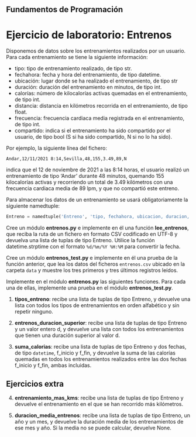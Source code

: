 ## Fundamentos de Programación
# Ejercicio de laboratorio: Entrenos

Disponemos de datos sobre los entrenamientos realizados por un usuario. Para cada entrenamiento se tiene 
la siguiente información: 
* tipo: tipo de entrenamiento realizado, de tipo str. 
* fechahora: fecha y hora del entrenamiento, de tipo datetime. 
* ubicación: lugar donde se ha realizado el entrenamiento, de tipo str 
* duración: duración del entrenamiento en minutos, de tipo int. 
* calorías: número de kilocalorías activas quemadas en el entrenamiento, de tipo int. 
* distancia: distancia en kilómetros recorrida en el entrenamiento, de tipo float. 
* frecuencia: frecuencia cardiaca media registrada en el entrenamiento, de tipo int. 
* compartido: indica si el entrenamiento ha sido compartido por el usuario, de tipo bool (S si ha sido 
compartido, N si no lo ha sido). 

Por ejemplo, la siguiente línea del fichero: 

```Andar,12/11/2021 8:14,Sevilla,48,155,3.49,89,N```

indica que el 12 de noviembre de 2021 a las 8:14 horas, el usuario realizó un entrenamiento de tipo ‘Andar’
durante 48 minutos, quemando 155 kilocalorías activas y recorriendo un total de 3.49 kilómetros con una
frecuencia cardiaca media de 89 lpm, y que no compartió este entreno.

Para almacenar los datos de un entrenamiento se usará obligatoriamente la siguiente namedtuple:

```python
Entreno = namedtuple('Entreno', 'tipo, fechahora, ubicacion, duracion, calorias, distancia, frecuencia, compartido')
```

Cree un módulo **entrenos.py** e implemente en él una función **lee_entrenos**, que reciba la ruta de un fichero en formato CSV codificado en UTF-8 y devuelva una lista de tuplas de tipo Entreno. Utilice la función datetime.strptime con el formato ```%d/%m/%Y %H:%M``` para convertir la fecha. 

Cree un módulo **entrenos_test.py** e implemente en él una prueba de la función anterior, que lea los datos del ficheros ```entrenos.csv``` ubicado en la carpeta ```data``` y muestre los tres primeros y tres últimos registros leídos. 

Implemente en el módulo **entrenos.py** las siguientes funciones. Para cada una de ellas, implemente una prueba en el módulo **entrenos_test.py**.

1. **tipos_entreno**: recibe una lista de tuplas de tipo Entreno, y devuelve una lista con todos los tipos de entrenamientos en orden alfabético y sin repetir ninguno.

2. **entrenos_duracion_superior**: recibe una lista de tuplas de tipo Entreno y un valor entero d, y devuelve una lista con todos los entrenamientos que tienen una duración superior
al valor d.

3. **suma_calorias**: recibe una lista de tuplas de tipo Entreno y dos fechas, de tipo `datetime`, f_inicio y f_fin, y devuelve la suma de las calorías quemadas en todos los entrenamientos realizados entre las dos fechas f_inicio y f_fin, ambas incluidas.

## Ejercicios extra

4. **entrenamiento_mas_kms**: recibe una lista de tuplas de tipo Entreno y devuelve el entrenamiento en el que se han recorrido más kilómetros.

5. **duracion_media_entrenos**: recibe una lista de tuplas de tipo Entreno,  un año y un mes, y devuelve la duración media de los entrenamientos de ese mes y año. Si la media no se puede calcular, devuelve None.